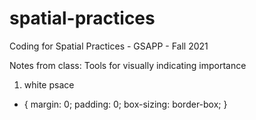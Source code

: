 # spatial-practices
Coding for Spatial Practices - GSAPP - Fall 2021

Notes from class: 
Tools for visually indicating importance 
1. white psace 


* {
    margin: 0;
    padding: 0;
    box-sizing: border-box; 
}